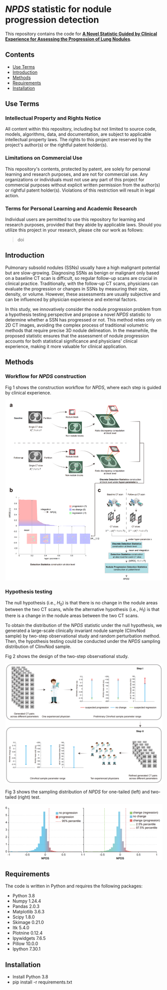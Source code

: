 # _NPDS_ statistic for nodule progression detection
This repository contains the code for [**A Novel Statistic Guided by Clinical Experience for Assessing the Progression of Lung Nodules**](url).

## Contents
- [Use Terms](#use-terms)
- [Introduction](#introduction)
- [Methods](#methods)
- [Requirements](#requirements)
- [Installation](#installation)

## Use Terms

### Intellectual Property and Rights Notice
All content within this repository, including but not limited to source code, models, algorithms, data, and documentation, are subject to applicable intellectual property laws. The rights to this project are reserved by the project's author(s) or the rightful patent holder(s).

### Limitations on Commercial Use
This repository's contents, protected by patent, are solely for personal learning and research purposes, and are not for commercial use. Any organizations or individuals must not use any part of this project for commercial purposes without explicit written permission from the author(s) or rightful patent holder(s). Violations of this restriction will result in legal action.

### Terms for Personal Learning and Academic Research
Individual users are permitted to use this repository for learning and research purposes, provided that they abide by applicable laws. Should you utilize this project in your research, please cite our work as follows:

>doi

## Introduction

Pulmonary subsolid nodules (SSNs) usually have a high malignant potential but are slow-growing. Diagnosing SSNs as benign or malignant only based on a baseline CT scan is difficult, so regular follow-up scans are crucial in clinical practice. Traditionally, with the follow-up CT scans, physicians can evaluate the progression or changes in SSNs by measuring their size, density, or volume. However, these assessments are usually subjective and can be influenced by physician experience and external factors.

In this study, we innovatively consider the nodule progression problem from a hypothesis testing perspective and propose a novel _NPDS_ statistic to determine whether a SSN has progressed or not. This method relies only on 2D CT images, avoiding the complex process of traditional volumetric methods that require precise 3D nodule delineation. In the meanwhile, the proposed statistic ensures that the assessment of nodule progression accounts for both statistical significance and physicians' clinical experience, making it more valuable for clinical application.

## Methods

### Workflow for _NPDS_ construction
Fig 1 shows the construction workflow for _NPDS_, where each step is guided by clinical experience.

![NPDS_construction_flow.png](https://github.com/hangyustat/NPDS/blob/main/Images/NPDS_construction_flow.png)
### Hypothesis testing
The null hypothesis (i.e., $H_{0}$) is that there is no change in the nodule areas between the two CT scans, while the alternative hypothesis (i.e., $H_{1}$) is that there is a change in the nodule areas between the two CT scans.

To obtain the distribution of the _NPDS_ statistic under the null hypothesis, we generated a large-scale clinically invariant nodule sample (ClinvNod sample) by two-step observational study and random perturbation method. Then, the hypothesis testing could be conducted under the _NPDS_ sampling distribution of ClinvNod sample.

Fig 2 shows the design of the two-step observational study.

![two_step_ob_study.png](https://github.com/hangyustat/NPDS/blob/main/Images/two_step_ob_study.png)

Fig 3 shows the sampling distribution of _NPDS_ for one-tailed (left) and two-tailed (right) test.

![NPDS_sampling_distribution.png](https://github.com/hangyustat/NPDS/blob/main/Images/NPDS_sampling_distribution.png)
## Requirements

The code is written in Python and requires the following packages: 

* Python 3.8 
* Numpy 1.24.4 
* Pandas 2.0.3 
* Matplotlib 3.6.3 
* Scipy 1.8.0
* Skimage 0.21.0
* Itk 5.4.0
* Plotnine 0.12.4
* Ipywidgets 7.6.5
* Pillow 10.0.0
* Ipython 7.30.1
## Installation
* Install Python 3.8
* pip install -r requirements.txt
